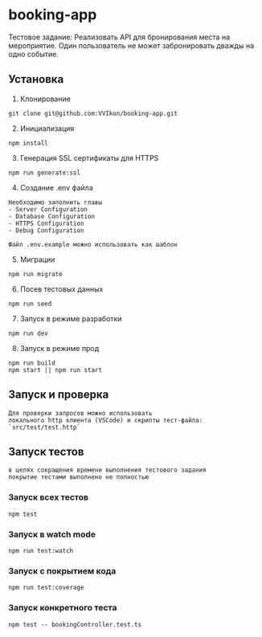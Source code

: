 # booking-app
Тестовое задание:
Реализовать API для бронирования места на мероприятие. Один пользователь не может забронировать дважды на одно событие.

## Установка

1. Клонирование
```
git clone git@github.com:VVIkon/booking-app.git
```
2. Инициализация
```
npm install
```
3. Генерация SSL сертификаты для HTTPS
```
npm run generate:ssl
```
4. Создание .env файла
```
Необходимо заполнить главы
- Server Configuration
- Database Configuration
- HTTPS Configuration
- Debug Configuration

Файл .env.example можно использовать как шаблон
```

5. Миграции
```
npm run migrate
```
6. Посев тестовых данных
```
npm run seed
```
7. Запуск в режиме разработки
```
npm run dev
```
8. Запуск в режиме прод
```
npm run build
npm start || npm run start
```
## Запуск и проверка
```
Для проверки запросов можно использовать
локального http клиента (VSCode) и скрипты тест-файла:
`src/test/test.http`
```

## Запуск тестов
```
в целях сокращения времени выполнения тестового задания
покрытие тестами выполнено не полностью
```
### Запуск всех тестов
```
npm test
```
### Запуск в watch mode
```
npm run test:watch
```
### Запуск с покрытием кода
```
npm run test:coverage
```
### Запуск конкретного теста
```
npm test -- bookingController.test.ts
```
